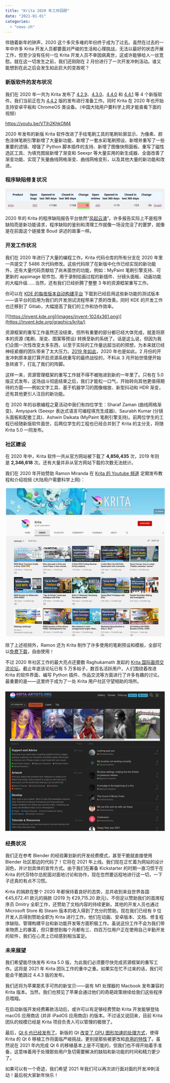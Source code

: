 ```yaml
---
title: "Krita 2020 年工作回顾"
date: "2021-01-01"
categories: 
  - "news-zh"
---
```


伴随着新年的钟声，2020 这个多灾多难的年份终于成为了过去。虽然在过去的一年中许多 Krita 开发人员都要面对严峻的生活和心理挑战，无法以最好的状态开展工作，但至少没有任何一位 Krita 开发人员不幸因病离世，这或许能够给人一丝宽慰。就在这一切发生之前，我们还刚刚在 2 月份进行了一次开发冲刺活动。谁又能想到在此之后会发生如此巨大的变故呢？

### 新版软件的发布状况

我们在 2020 年一共为 Krita 发布了 [4.2.9](https://krita.org/zh/item/krita-4-2-9-released-zh/)、[4.3.0](https://krita.org/zh/item/krita-4-3-0-released-zh/)、[4.4.0](https://krita.org/zh/item/krita-4-4-0-released-zh/) 和 [4.4.1](https://krita.org/zh/item/krita-4-4-1-released-zh/) 等 4 个新版软件。我们当前正在为 [4.4.2](https://krita.org/zh/item/second-beta-for-krita-4-4-2-zh/) 版的发布进行准备工作。同时 Krita 在 2020 年也开始支持安卓平板和 ChromeOS 类设备。（中国大陆用户要科学上网才能查看下面的视频）

https://youtu.be/VTlh2KhkOM4

2020 年发布的新版 Krita 软件改进了手绘笔刷工具的笔刷轮廓显示、为像素、颜色涂抹笔刷引擎新增了大量新功能、新增了一套水彩笔刷预设、新增并重写了一些重要的滤镜、增强了 Python 脚本插件的支持、新增了图像快照面板、重写了磁性选区工具、为填充图层新增了渐变和 Seexpr 等大量实用的新生成器、全面改善了渐变功能、实现了矢量曲线网格渐变、曲线网格变形，以及其他大量的新功能和改进。

### 程序缺陷修复状况

[![](images/bugs_2020-1024x135.png)](https://krita.org/wp-content/uploads/2020/12/bugs_2020.png)

2020 年的 Krita 的程序缺陷报告平台依然“[风起云涌](https://valdyas.org/fading/hacking/krita-hacking/nightmares-and-bugs/)”。许多报告实际上不是程序缺陷而是新功能请求，程序缺陷的鉴别和清理工作就像一场没完没了的噩梦，就像是在前面这个链接里 Boud 讲述的故事一样。

### 开发工作状况

我们在 2020 年进行了大量的编程工作。Krita 代码仓库的所有分支在 2020 年里一共提交了 5486 次代码修改。这些代码除了在新版中化作已经实现的新功能外，还有大量代码贡献给了尚未面世的功能，例如：MyPaint 笔刷引擎支持、可更新的 appimage 软件包、用于录制绘画过程的新插件、分镜头面板、动画功能的大幅升级……当然，还有我们已经折腾了整整 3 年的资源框架重写工作。

你可以在 [KDE 的每夜版本自动构建平台](https://binary-factory.kde.org/) 下载到已经启用这些新功能的测试版本——该平台的启用为我们的开发测试流程带来了质的改善。同时 KDE 的开发工作也迁移到了 Gitlab，大幅提高了我们的工作和协作效率。

[![https://invent.kde.org](images/invent-1024x361.png)](https://invent.kde.org/graphics/krita/)

资源框架的重写工作虽然还没结束，但所有重要的部分都已经大体完成，就差将原本的资源 (笔刷、渐变、图案等预设) 转换至新的系统了。话是这么说，但因为我们企图一次性改变太多东西，以至于实际的工作量远超当初的预想，为本来就已经神经紧绷的团队带来了太大压力。[2019 年如此](https://krita.org/en/item/krita-in-2019-and-2020/)，2020 年也是如此。2 月份的开发冲刺原本是打算开启资源系统重写的最终战役的，不料从 3 月开始世情便开始急转直下，打乱了我们的阵脚。

这样一来，资源管理框架的重写工作就不得不被拖进到新的一年里了。只有在 5.0 版正式发布，这场战斗彻底结束之后，我们才能松一口气，开始转向其他更值得期待的方面——例如文字工具、基于机器学习的图像缩放、新型抖动和 HDR 渐变，还有其他更引人注目的新功能。

在 2020 年的谷歌编程之夏活动中我们有四位学生：Sharaf Zaman (曲线网格渐变)、Amyspark (Seexpr 表达式语言可编程填充生成器)、Saurabh Kumar (分镜头面板和配套工具)、Ashwin Daikata (MyPaint 笔刷引擎支持)。前两位学生的工程已经随新版软件面世，后两位学生的工程也已经合并到了 Krita 的主分支，将随 Krita 5.0 一同发布。

### 社区建设

在 2020 年中，Krita 软件一共从官方网站被下载了 **4,856,435** 次，2019 年则是 **2,346,618** 次。还有大量并非从官方网站下载的次数无法统计。

我们在 2020 年开始赞助 Ramon Miranda 在 [Krita 的 Youtube 频道](https://www.youtube.com/channel/UCkIccKaHDGA8lYVmUerLhag) 定期发布教程和介绍视频 (大陆用户需要科学上网)：

[![](images/youtube-1024x957.png)](https://www.youtube.com/channel/UCkIccKaHDGA8lYVmUerLhag)

除了上述视频外，Ramon 还为 Krita 制作了许多使用的笔刷预设和模板，全部可以[免费下载](https://files.kde.org/krita/extras/)，自由使用！

不过 2020 年社区工作的最大亮点还要数 Raghukamath 发起的 [Krita 国际画师交流论坛](https://krita-artists.org)。截止年底该论坛已有 5 万多帖子，数百名活跃用户，人们围绕着改进 Krita 的软件界面、编写 Python 插件、作品交流等方面进行了许多有趣的讨论。最重要的是——这里终于成为了一处 Krita 用户社区守望相助的场所。

### [![krita-artists website](images/krita-artists-1024x894.png)](https://krita-artists.org)

### 经费状况

我们正在参考 Blender 的经验筹划新的开发经费模式，甚至干脆就直接使用 Blender 社区那边的代码了！它将在 2021 年上线。我们现在正忙着为网站的设计润色，并计划具体的宣传方式。由于我们在筹备 Kickstarter 的时期一直习惯于在 Krita 的代芬特尔总舵面对面地讨论和协作，现在忽然要远程地进行这一切，一下子还真的有点不习惯。

Krita 的捐款在整个 2020 年都保持着良好的态势，总共收到来自世界各国 €45,672.41 欧元的捐款 (2019 为 €29,715.20 欧元)，不但足以赞助我们的首席程序员 Dmitry 全职工作，还赞助了文档内容的持续更新。其他的开发人员也通过 Microsoft Store 和 Steam 版本的收入得到了充分的赞助。现在我们已经有 9 位开发人员得到赞助全职为 Krita 进行工作。他们在动画、安卓版本、文档、修复程序缺陷、管理构建平台和新功能开发等方面积极工作。虽说这份工作不会为我们带来物质上的暴富，但只要想到每个月都有三、四百万位用户正在使用自己辛勤开发的软件，我们在心灵上已经感到相当富足。

### 未来展望

我们希望能尽快发布 Krita 5.0 版，为此我们必须要尽快完成资源框架的重写工作。这将是 2021 年 Krita 团队工作的重中之重。如果实在忙不过来的话，我们可能会干脆跳过 4.4.3 版的发布。

我们还将为苹果那炙手可热的新宝贝——装有 M1 处理器的 Macbook 发布兼容的 Krita 版本。当然，我们也预见了苹果会通过他们的奇葩政策继续给我们这些程序员喂翔。

在启动新版开发经费筹款活动后，或许可以有足够经费赞助 Krita 开发能够登陆 macOS 应用商店 (并非 iPadOS 应用商店) 的版本。不过话又说回来，目前 Krita 团队的规模已经是 Krita 项目负责人可以管理的极限了。

最后，[Qt 6 也已经发布了](https://www.qt.io/blog/qt-6.0-released)。新版的 Qt [改变了 GPU 图形加速的处理方式](https://valdyas.org/fading/hacking/krita-hacking/krita-opengl-and-qt/)，使得 Krita 的 Qt 6 移植工作将面临严峻挑战，更别提那些被更改和[弃用的特性](https://lists.qt-project.org/pipermail/development/2020-April/039278.html)了。虽然说在 2021 年内完成 Qt 6 的移植基本上是不可能的，但我们也不得开始着手准备，这意味着用于处理那些用户急切需要解决的缺陷和新功能的时间和精力更少了。

如果可以有一个奇迹，我们希望 2021 年我们可以再次进行面对面的开发冲刺活动！最后祝大家新年快乐！
